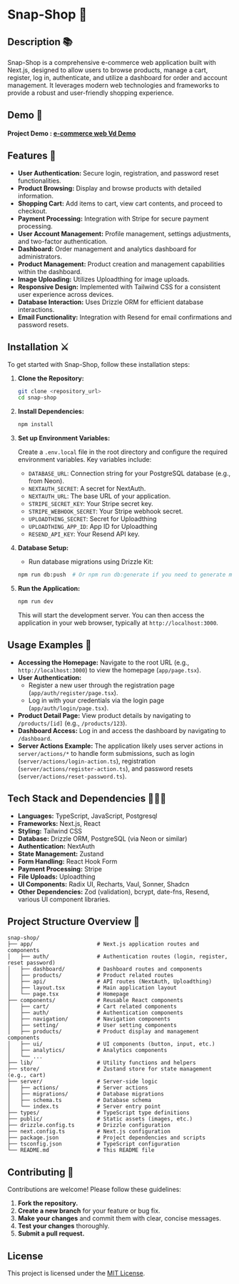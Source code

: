 # Snap-Shop 🛒

## Description 📚

Snap-Shop is a comprehensive e-commerce web application built with Next.js, designed to allow users to browse products, manage a cart, register, log in, authenticate, and utilize a dashboard for order and account management. It leverages modern web technologies and frameworks to provide a robust and user-friendly shopping experience.

## Demo 🎥

#### **Project Demo** : [e-commerce web Vd Demo](https://drive.google.com/file/d/16BOw26JqHRnalH7-1NAL09g2pWOS98IK/view?usp=sharing)

## Features 👾

- **User Authentication:** Secure login, registration, and password reset functionalities.
- **Product Browsing:** Display and browse products with detailed information.
- **Shopping Cart:** Add items to cart, view cart contents, and proceed to checkout.
- **Payment Processing:** Integration with Stripe for secure payment processing.
- **User Account Management:** Profile management, settings adjustments, and two-factor authentication.
- **Dashboard:** Order management and analytics dashboard for administrators.
- **Product Management:** Product creation and management capabilities within the dashboard.
- **Image Uploading:** Utilizes Uploadthing for image uploads.
- **Responsive Design:** Implemented with Tailwind CSS for a consistent user experience across devices.
- **Database Interaction:** Uses Drizzle ORM for efficient database interactions.
- **Email Functionality:** Integration with Resend for email confirmations and password resets.

## Installation ⚔️

To get started with Snap-Shop, follow these installation steps:

1.  **Clone the Repository:**

    ```bash
    git clone <repository_url>
    cd snap-shop
    ```

2.  **Install Dependencies:**

    ```bash
    npm install
    ```

3.  **Set up Environment Variables:**

    Create a `.env.local` file in the root directory and configure the required environment variables. Key variables include:

    - `DATABASE_URL`: Connection string for your PostgreSQL database (e.g., from Neon).
    - `NEXTAUTH_SECRET`: A secret for NextAuth.
    - `NEXTAUTH_URL`: The base URL of your application.
    - `STRIPE_SECRET_KEY`: Your Stripe secret key.
    - `STRIPE_WEBHOOK_SECRET`: Your Stripe webhook secret.
    - `UPLOADTHING_SECRET`: Secret for Uploadthing
    - `UPLOADTHING_APP_ID`: App ID for Uploadthing
    - `RESEND_API_KEY`: Your Resend API key.

4.  **Database Setup:**

    - Run database migrations using Drizzle Kit:

    ```bash
    npm run db:push  # Or npm run db:generate if you need to generate migrations
    ```

5.  **Run the Application:**

    ```bash
    npm run dev
    ```

    This will start the development server. You can then access the application in your web browser, typically at `http://localhost:3000`.

## Usage Examples 🤝

- **Accessing the Homepage:** Navigate to the root URL (e.g., `http://localhost:3000`) to view the homepage (`app/page.tsx`).
- **User Authentication:**
  - Register a new user through the registration page (`app/auth/register/page.tsx`).
  - Log in with your credentials via the login page (`app/auth/login/page.tsx`).
- **Product Detail Page:** View product details by navigating to `/products/[id]` (e.g., `/products/123`).
- **Dashboard Access:** Log in and access the dashboard by navigating to `/dashboard`.
- **Server Actions Example:** The application likely uses server actions in `server/actions/*` to handle form submissions, such as login (`server/actions/login-action.ts`), registration (`server/actions/register-action.ts`), and password resets (`server/actions/reset-password.ts`).

## Tech Stack and Dependencies 🧑🏻‍🔧

- **Languages:** TypeScript, JavaScript, Postgresql
- **Frameworks:** Next.js, React
- **Styling:** Tailwind CSS
- **Database:** Drizzle ORM, PostgreSQL (via Neon or similar)
- **Authentication:** NextAuth
- **State Management:** Zustand
- **Form Handling:** React Hook Form
- **Payment Processing:** Stripe
- **File Uploads:** Uploadthing
- **UI Components:** Radix UI, Recharts, Vaul, Sonner, Shadcn
- **Other Dependencies:** Zod (validation), bcrypt, date-fns, Resend, various UI component libraries.

## Project Structure Overview 🦾

```
snap-shop/
├── app/                    # Next.js application routes and components
│   ├── auth/               # Authentication routes (login, register, reset password)
│   ├── dashboard/          # Dashboard routes and components
│   ├── products/           # Product related routes
│   ├── api/                # API routes (NextAuth, Uploadthing)
│   ├── layout.tsx          # Main application layout
│   └── page.tsx            # Homepage
├── components/             # Reusable React components
│   ├── cart/               # Cart related components
│   ├── auth/               # Authentication components
│   ├── navigation/         # Navigation components
│   ├── setting/            # User setting components
│   ├── products/           # Product display and management components
│   ├── ui/                 # UI components (button, input, etc.)
│   ├── analytics/          # Analytics components
│   └── ...
├── lib/                    # Utility functions and helpers
├── store/                  # Zustand store for state management (e.g., cart)
├── server/                 # Server-side logic
│   ├── actions/            # Server actions
│   ├── migrations/         # Database migrations
│   ├── schema.ts           # Database schema
│   └── index.ts            # Server entry point
├── types/                  # TypeScript type definitions
├── public/                 # Static assets (images, etc.)
├── drizzle.config.ts       # Drizzle configuration
├── next.config.ts          # Next.js configuration
├── package.json            # Project dependencies and scripts
├── tsconfig.json           # TypeScript configuration
└── README.md               # This README file
```

## Contributing 🤍

Contributions are welcome! Please follow these guidelines:

1.  **Fork the repository.**
2.  **Create a new branch** for your feature or bug fix.
3.  **Make your changes** and commit them with clear, concise messages.
4.  **Test your changes** thoroughly.
5.  **Submit a pull request.**

## License

This project is licensed under the [MIT License](LICENSE).

